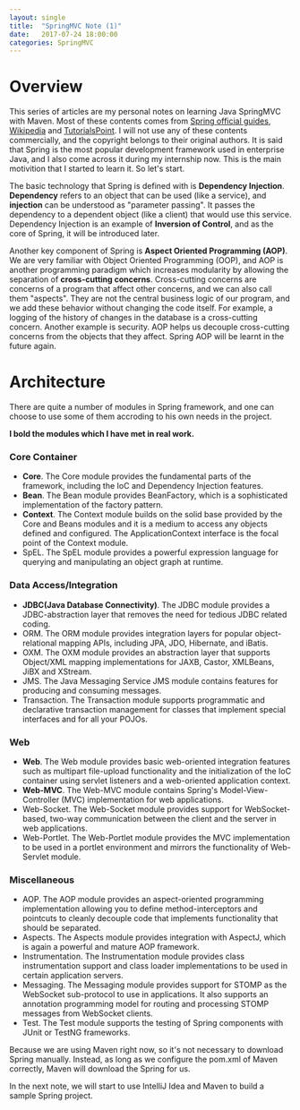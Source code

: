 ```yaml
---
layout: single
title:  "SpringMVC Note (1)"
date:   2017-07-24 18:00:00
categories: SpringMVC
---
```


# Overview

<p>This series of articles are my personal notes on learning Java SpringMVC with Maven. Most of these contents comes from <a href="https://spring.io/guides">Spring official guides</a>, <a href="https://en.wikipedia.org/wiki/Main_Page">Wikipedia</a> and <a href="https://www.tutorialspoint.com/spring/index.htm">TutorialsPoint</a>. I will not use any of these contents commercially, and the copyright belongs to their original authors. It is said that Spring is the most popular development framework used in enterprise Java, and I also come across it during my internship now. This is the main motivition that I started to learn it. So let's start.</p>

<p>The basic technology that Spring is defined with is <b>Dependency Injection</b>. <b>Dependency</b> refers to an object that can be used (like a service), and <b>injection</b> can be understood as "parameter passing". It passes the dependency to a dependent object (like a client) that would use this service. Dependency Injection is an example of <b>Inversion of Control</b>, and as the core of Spring, it will be introduced later.</p>

<p>Another key component of Spring is <b>Aspect Oriented Programming (AOP)</b>. We are very familiar with Object Oriented Programming (OOP), and AOP is another programming paradigm which increases modularity by allowing the separation of <b>cross-cutting concerns</b>. Cross-cutting concerns are concerns of a program that affect other concerns, and we can also call them "aspects". They are not the central business logic of our program, and we add these behavior without changing the code itself. For example, a logging of the history of changes in the database is a cross-cutting concern. Another example is security. AOP helps us decouple cross-cutting concerns from the objects that they affect. Spring AOP will be learnt in the future again.</p>

<h1>Architecture</h1>
There are quite a number of modules in Spring framework, and one can choose to use some of them accroding to his own needs in the project.

<b>I bold the modules which I have met in real work.</b>

<h3>Core Container</h3>
<ul>
	<li><b>Core</b>. The Core module provides the fundamental parts of the framework, including the IoC and Dependency Injection features.</li>
	<li><b>Bean</b>. The Bean module provides BeanFactory, which is a sophisticated implementation of the factory pattern.</li>
	<li><b>Context</b>. The Context module builds on the solid base provided by the Core and Beans modules and it is a medium to access any objects defined and configured. The ApplicationContext interface is the focal point of the Context module.</li>
	<li>SpEL. The SpEL module provides a powerful expression language for querying and manipulating an object graph at runtime.</li>
</ul>

<h3>Data Access/Integration</h3>
<ul>
	<li><b>JDBC(Java Database Connectivity)</b>. The JDBC module provides a JDBC-abstraction layer that removes the need for tedious JDBC related coding.</li>
	<li>ORM. The ORM module provides integration layers for popular object-relational mapping APIs, including JPA, JDO, Hibernate, and iBatis.</li>
	<li>OXM. The OXM module provides an abstraction layer that supports Object/XML mapping implementations for JAXB, Castor, XMLBeans, JiBX and XStream.</li>
	<li>JMS. The Java Messaging Service JMS module contains features for producing and consuming messages.</li>
	<li>Transaction. The Transaction module supports programmatic and declarative transaction management for classes that implement special interfaces and for all your POJOs.</li>
</ul>

<h3>Web</h3>
<ul>
	<li><b>Web</b>. The Web module provides basic web-oriented integration features such as multipart file-upload functionality and the initialization of the IoC container using servlet listeners and a web-oriented application context.</li>
	<li><b>Web-MVC</b>. The Web-MVC module contains Spring's Model-View-Controller (MVC) implementation for web applications.</li>
	<li>Web-Socket. The Web-Socket module provides support for WebSocket-based, two-way communication between the client and the server in web applications.</li>
	<li>Web-Portlet. The Web-Portlet module provides the MVC implementation to be used in a portlet environment and mirrors the functionality of Web-Servlet module.</li>
</ul>

<h3>Miscellaneous</h3>
<ul>
	<li>AOP. The AOP module provides an aspect-oriented programming implementation allowing you to define method-interceptors and pointcuts to cleanly decouple code that implements functionality that should be separated.</li>
	<li>Aspects. The Aspects module provides integration with AspectJ, which is again a powerful and mature AOP framework.</li>
	<li>Instrumentation. The Instrumentation module provides class instrumentation support and class loader implementations to be used in certain application servers.</li>
	<li>Messaging. The Messaging module provides support for STOMP as the WebSocket sub-protocol to use in applications. It also supports an annotation programming model for routing and processing STOMP messages from WebSocket clients.
	<li>Test. The Test module supports the testing of Spring components with JUnit or TestNG frameworks.</li>
</li>
</ul>

<p>Because we are using Maven right now, so it's not necessary to download Spring manually. Instead, as long as we configure the pom.xml of Maven correctly, Maven will download the Spring for us.</p>

<p>In the next note, we will start to use IntelliJ Idea and Maven to build a sample Spring project.</p>
